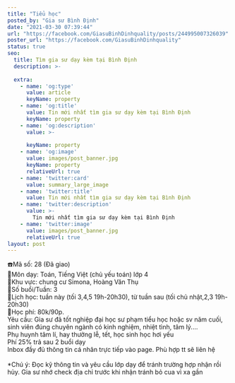 ```yaml
---
title: "Tiểu học"
posted_by: "Gia sư Bình Định"
date: "2021-03-30 07:39:44"
url: "https://facebook.com/GiasuBinhDinhquality/posts/244995007326039"
poster_url: "https://facebook.com/GiasuBinhDinhquality"
status: true
seo:
  title: Tìm gia sư dạy kèm tại Bình Định
  description: >-
    
  extra:
    - name: 'og:type'
      value: article
      keyName: property
    - name: 'og:title'
      value: Tin mới nhất tìm gia sư dạy kèm tại Bình Định
      keyName: property
    - name: 'og:description'
      value: >-
        
      keyName: property
    - name: 'og:image'
      value: images/post_banner.jpg
      keyName: property
      relativeUrl: true
    - name: 'twitter:card'
      value: summary_large_image
    - name: 'twitter:title'
      value: Tin mới nhất tìm gia sư dạy kèm tại Bình Định
    - name: 'twitter:description'
      value: >-
        Tin mới nhất tìm gia sư dạy kèm tại Bình Định
    - name: 'twitter:image'
      value: images/post_banner.jpg
      relativeUrl: true
layout: post
---
```

☎️Mã số: 28 (Đã giao)<br>🔹Môn dạy: Toán, Tiếng Việt (chủ yếu toán) lớp 4<br>🔹Khu vực: chung cư Simona, Hoàng Văn Thụ<br>🔹Số buổi/Tuần: 3<br>🔹Lịch học: tuần này (tối 3,4,5 19h-20h30), từ tuần sau (tối chủ nhật,2,3 19h-20h30)<br>🔹Học phí: 80k/90p.<br>Yêu cầu: Gia sư đã tốt nghiệp đại học sư phạm tiểu học hoặc sv năm cuối, sinh viên đúng chuyên ngành có kinh nghiệm, nhiệt tình, tâm lý....<br>Phụ huynh tâm lí, hay thưởng lễ, tết, học sinh học hơi yếu<br>Phí 25% trả sau 2 buổi dạy<br>Inbox đầy đủ thông tin cá nhân trực tiếp vào page. Phù hợp tt sẽ liên hệ<br><br>*Chú ý: Đọc kỹ thông tin và yêu cầu lớp dạy để tránh trường hợp nhận rồi hủy. Gia sư nhớ check địa chỉ trước khi nhận tránh bỏ cua vì xa gần
